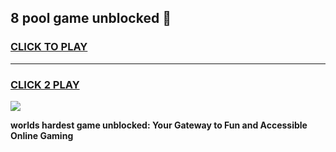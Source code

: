 
## 8 pool game unblocked 👋
<h3>
<a href="https://premium.freeplayer.one?title=8_pool_game_unblocked&ref=13F">CLICK TO PLAY</a></h3>
<hr>

<h3>
<a href="https://premium.freeplayer.one?title=8_pool_game_unblocked&ref=13F">CLICK 2 PLAY</a>
  
</h3>

<a href="https://premium.freeplayer.one?title=8_pool_game_unblocked&ref=12F/"><img src="https://clearcache.store/games.png"></a>


**worlds hardest game unblocked: Your Gateway to Fun and Accessible Online Gaming**
